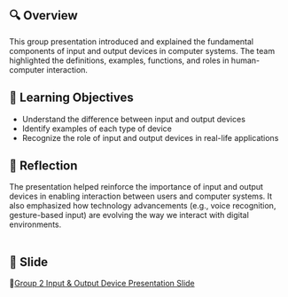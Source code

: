## 🔍 Overview
This group presentation introduced and explained the fundamental components of input and output devices in computer systems. The team highlighted the definitions, examples, functions, and roles in human-computer interaction.
## 🎯 Learning Objectives
- Understand the difference between input and output devices
- Identify examples of each type of device
- Recognize the role of input and output devices in real-life applications
## 📌 Reflection
The presentation helped reinforce the importance of input and output devices in enabling interaction between users and computer systems. It also emphasized how technology advancements (e.g., voice recognition, gesture-based input) are evolving the way we interact with digital environments. <br> <br>
## 📄 Slide
📎[Group 2 Input & Output Device Presentation Slide](./Group2_Input_Output_Devices.pdf)
